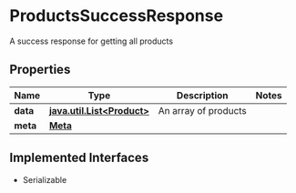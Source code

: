 

# ProductsSuccessResponse

A success response for getting all products

## Properties

Name | Type | Description | Notes
------------ | ------------- | ------------- | -------------
**data** | [**java.util.List&lt;Product&gt;**](Product.md) | An array of products | 
**meta** | [**Meta**](Meta.md) |  | 


## Implemented Interfaces

* Serializable


